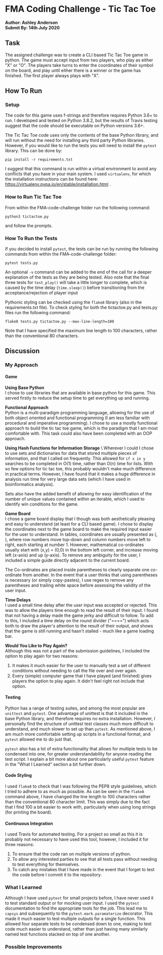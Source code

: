 # FMA Coding Challenge - Tic Tac Toe
**Author: Ashley Anderson**\
**Submit By: 14th July 2020**

## Task
The assigned challenge was to create a CLI based Tic Tac Toe game in python. The game must accept input from two players, who play as either "X" or "O". The players take turns to enter the coordinates of their symbol on the board, and play until either there is a winner or the game has finished. The first player always plays with "X".


## How To Run
### Setup
The code for this game uses f-strings and therefore requires Python 3.6+ to run. I developed and tested on Python 3.8.2, but the results of Travis testing suggest that the code should be executable on Python versions 3.6+.

The Tic Tac Toe code uses only the contents of the base Python library, and will run without the need for installing any third party Python libraries. However, if you would like to run the tests you will need to install the `pytest` library. This can be done by:

```
pip install -r requirements.txt
```

I suggest that this command is run within a virtual environment to avoid any conflicts that you have in your main system. I used `virtualenv`, for which the installation instructions can be found here: https://virtualenv.pypa.io/en/stable/installation.html .

### How to Run Tic Tac Toe

From within the FMA-code-challenge folder run the following command:

```
python3 tictactoe.py
```

and follow the prompts.

### How To Run the Tests

If you decided to install `pytest`, the tests can be run by running the following commands from within the FMA-code-challenge folder:

```
pytest tests.py
```

An optional `-v` command can be added to the end of the call for a deeper explanation of the tests as they are being tested. Also note that the final three tests for `test_play()` will take a little longer to complete, which is caused by the time delay (`time.sleep()`) before transitioning from the acceptance/rejection of player input 

Pythonic styling can be checked using the `flake8` library (also in the requirements.txt file). To check styling for both the tictactoe.py and tests.py files run the following command:

```
flake8 tests.py tictactoe.py --max-line-length=100
```

Note that I have specified the maximum line length to 100 characters, rather than the conventional 80 characters. 

## Discussion
### My Approach
#### Game
**Using Base Python** \
I chose to use libraries that are available in base python for this game. This served firstly to reduce the setup time to get everything up and running.

**Functional Approach** \
Python is a multi-paradigm programming language, allowing for the use of both object oriented and functional programming (I am less familiar with procedural and imperative programming). I chose to use a mostly functional approach to build the tic tac toe game, which is the paradigm that I am most comfortable with. This task could also have been completed with an OOP approach. 

**Using Hash Functions for Information Storage** \ 
Wherever I could I chose to use sets and dictionaries for data that stored multiple pieces of information, and that I called on frequently. This allowed for `if x in y` searches to be completed in O(1) time, rather than O(n) time for lists. With so few options for tic tac toe, this probably wouldn't make much difference in practical terms. However, I have found that it makes a huge difference in analysis run time for very large data sets (which I have used in bioinformatics analysis).

Sets also have the added benefit of allowing for easy identification of the number of unique values contained within an iterable, which I used to identify win conditions for the game.

**Game Board** \
I chose a game board display that I though was both aesthetically pleasing and easy to understand (at least for a CLI based game). I chose to display the coordinates next to the game board to make the required input easier for the user to understand. In tables, coordinates are usually presented as (<row>, <column>), where row numbers move top-down and column numbers move left to right, each starting at number 1. However, mathematical co-ordinates usually start with (x,y) = (0,0) in the bottom left corner, and increase moving left (x-axis) and up (y-axis). To remove any ambiguity for the user, I included a simple guide directly adjacent to the current board.

The Co-ordinates are placed inside parentheses to clearly separate one co-ordinate from another. In the event that a user thinks that using parentheses is necessary (or simply copy-pastes), I use regex to remove any parentheses and trailing white space before assessing the validity of the user input. 

**Time Delays** \
I used a small time delay after the user input was accepted or rejected. This was to allow the players time enough to read the result of their input. I found that not having a delay made the game jerky and difficult to follow. To add to this, I included a time delay on the round divider ("====") which acts both to draw the player's attention to the result of their output, and shows that the game is still running and hasn't stalled - much like a game loading bar.

**Would You Like to Play Again?** \
Although this was not a part of the submission guidelines, I included the option to play again for two reasons:
1. It makes it much easier for the user to manually test a set of different conditions without needing to call the file over and over again.
2. Every (simple) computer game that I have played (and finished) gives players the option to play again. It didn't feel right not include that option.

#### Testing
Python has a range of testing suites, and among the most popular are `unittest` and `pytest`. One advantage of unittest is that it included in the base Python library, and therefore requires no extra installation. However, I personally find the structure of unittest test classes much more difficult to understand, and much slower to set up than `pytest`. As mentioned above, I am much more comfortable setting up scripts in a functional format, and `pytest` allowed me to do just that. 

`pytest` also has a lot of extra functionality that allows for multiple tests to be condensed into one, for greater understandability for anyone reading the test script. I explain a bit more about one particularly useful `pytest` feature in the "What I Learned" section a bit further down.

#### Code Styling
I used `flake8` to check that I was following the PEP8 style guidelines, which I tried to adhere to as much as possible. As can be seen in the `flake8` command above, I have changed the line length to 100 characters rather than the conventional 80 character limit. This was simply due to the fact that I find 100 a bit easier to work with, particularly when using long strings (for printing the board).

#### Continuous Integration
I used Travis for automated testing. For a project so small as this it is probably not necessary to have used this tool, however, I included it for three reasons:
1. To ensure that the code ran on multiple versions of python.
2. To allow any interested parties to see that all tests pass without needing to test everything for themselves.
3. To catch any mistakes that I have made in the event that I forget to test the code before I commit it to the repository.  

### What I Learned
Although I have used `pytest` for small projects before, I have never used it to test standard output or for mocking user input. I used the `pytest` documentation to find the appropriate tools for the job. This lead me to `capsys` and subsequently to the `pytest.mark.paramaterize` decorator. This made it much easier to test multiple outputs for a single function. This allowed four separate tests to be condensed down to one, making to test code much easier to understand, rather than just having many similarly named test functions stacked on top of one another. 

### Possible Improvements
